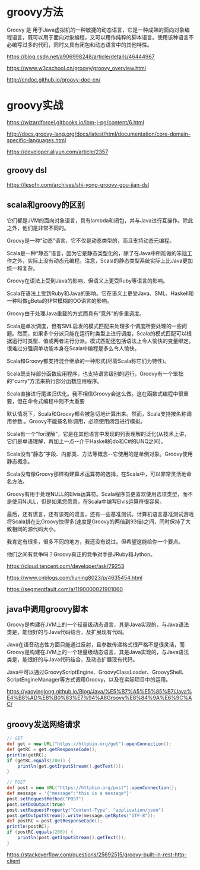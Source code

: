 # groovy方法

Groovy 是 用于Java虚拟机的一种敏捷的动态语言，它是一种成熟的面向对象编程语言，既可以用于面向对象编程，又可以用作纯粹的脚本语言。使用该种语言不必编写过多的代码，同时又具有闭包和动态语言中的其他特性。

https://blog.csdn.net/a906998248/article/details/46444967

https://www.w3cschool.cn/groovy/groovy_overview.html

http://cndoc.github.io/groovy-doc-cn/


# groovy实战

https://wizardforcel.gitbooks.io/ibm-j-pg/content/6.html

http://docs.groovy-lang.org/docs/latest/html/documentation/core-domain-specific-languages.html

https://developer.aliyun.com/article/2357

## groovy dsl

https://lesofn.com/archives/shi-yong-groovy-gou-jian-dsl

## scala和groovy的区别

它们都是JVM的面向对象语言，具有lambda和闭包，并与Java进行互操作。除此之外，他们是非常不同的。

Groovy是一种“动态”语言，它不仅是动态类型的，而且支持动态元编程。

Scala是一种“静态”语言，因为它是静态类型化的，除了在Java中所能做的笨拙工作之外，实际上没有动态元编程。注意，Scala的静态类型系统实际上比Java更加统一和复杂。

Groovy在语法上受到Java的影响，但语义上更受Ruby等语言的影响。

Scala在语法上受到Ruby和Java的影响。它在语义上更受Java、SML、Haskell和一种叫做gBeta的非常模糊的OO语言的影响。

Groovy由于处理Java重载的方式而具有“意外”的多重调度。

Scala是单次调度，但有SML启发的模式匹配来处理多个调度所要处理的一些问题。然而，如果多个分派只能在运行时类型上进行调度，Scala的模式匹配可以根据运行时类型、值或两者进行分派。模式匹配还包括语法上令人愉快的变量绑定。很难过分强调单功能本身在Scala中编程是多么令人愉快。

Scala和Groovy都支持混合继承的一种形式(尽管Scala称它们为特性)。

Scala既支持部分函数应用程序，也支持语言级别的运行，Groovy有一个笨拙的“curry”方法来执行部分函数应用程序。

Scala直接进行尾递归优化。我不相信Groovy会这么做。这在函数式编程中很重要，但在命令式编程中则不太重要

默认情况下，Scala和Groovy都会被急切地计算出来。然而，Scala支持按名称调用参数.。Groovy不能按名称调用，必须使用闭包进行模拟。

Scala有一个“for理解”，它是在其他语言中发现的列表理解的泛化(从技术上讲，它们是单语理解，再加上一点--介于Haskell的do和C#的LINQ之间)。

Scala没有“静态”字段、内部类、方法等概念--它使用的是单例对象。Groovy使用静态概念。

Scala没有像Groovy那样构建算术运算符的选择，在Scala中，可以非常灵活地命名方法。

Groovy有用于处理NULL的Elvis运算符。Scala程序员更喜欢使用选项类型，而不是使用NULL，但是如果您愿意，在Scala中编写Elvis运算符很容易。

最后，还有谎言，还有该死的谎言，还有一些基准测试。计算机语言基准测试游戏将Scala排在比Groovy快得多(速度是Groovy的两倍到93倍)之间，同时保持了大致相同的源代码大小。

我肯定有很多，很多不同的地方，我还没有说过。但希望这能给你一个要点。

他们之间有竞争吗？Groovy真正的竞争对手是JRuby和Jython。


https://cloud.tencent.com/developer/ask/79253

https://www.cnblogs.com/liuning8023/p/4635454.html

https://segmentfault.com/a/1190000021901060

## java中调用groovy脚本

Groovy是构建在JVM上的一个轻量级动态语言，其是Java实现的，与Java语法类是，能很好的与Java代码结合，及扩展现有代码。

Java在语音动态性方面只能通过反射，且参数传递格式很严格不是很灵活，而Groovy是构建在JVM上的一个轻量级动态语言，其是Java实现的，与Java语法类是，能很好的与Java代码结合，及动态扩展现有代码。

Java中可以通过GroovyScriptEngine、GroovyClassLoader、GroovyShell、ScriptEngineManager等方式调用Groovy，以及在实际项目中的运用。

https://yaoyinglong.github.io/Blog/Java/%E5%B7%A5%E5%85%B7/Java%E4%B8%AD%E8%B0%83%E7%94%A8Groovy%E8%84%9A%E6%9C%AC/

## groovy发送网络请求

```groovy
// GET
def get = new URL("https://httpbin.org/get").openConnection();
def getRC = get.getResponseCode();
println(getRC);
if (getRC.equals(200)) {
    println(get.getInputStream().getText());
}

// POST
def post = new URL("https://httpbin.org/post").openConnection();
def message = '{"message":"this is a message"}'
post.setRequestMethod("POST")
post.setDoOutput(true)
post.setRequestProperty("Content-Type", "application/json")
post.getOutputStream().write(message.getBytes("UTF-8"));
def postRC = post.getResponseCode();
println(postRC);
if (postRC.equals(200)) {
    println(post.getInputStream().getText());
}
```

https://stackoverflow.com/questions/25692515/groovy-built-in-rest-http-client
